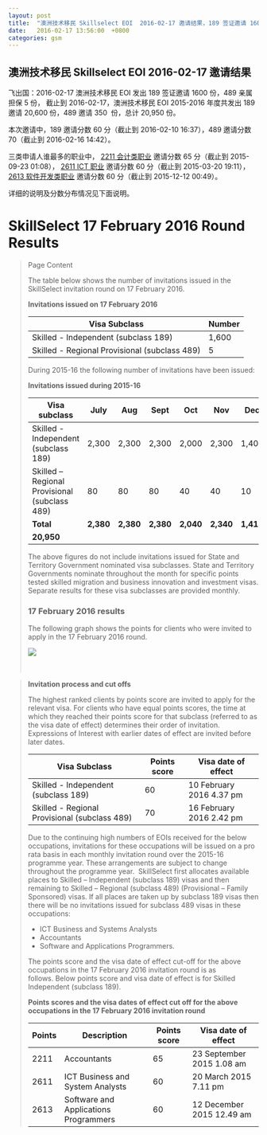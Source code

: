 ```yaml
---
layout: post
title:  "澳洲技术移民 Skillselect EOI  2016-02-17 邀请结果，189 签证邀请 1600 份，489 亲属担保 5 份"
date:   2016-02-17 13:56:00  +0800
categories: gsm
---
```


## 澳洲技术移民 Skillselect EOI  2016-02-17 邀请结果

飞出国：2016-02-17 澳洲技术移民 EOI 发出 189 签证邀请 1600 份，489 亲属担保 5 份，
截止到 2016-02-17，澳洲技术移民 EOI 2015-2016 年度共发出 189 邀请 20,600 份，489 邀请 350  份，总计 20,950 份。

本次邀请中，189 邀请分数 60 分（截止到 2016-02-10 16:37），489 邀请分数 70（截止到 2016-02-16 14:42）。

三类申请人谁最多的职业中， [2211 会计类职业](http://bbs.fcgvisa.com/t/anzsco-2211-accountants-flyabroad/7058) 邀请分数 65 分（截止到 2015-09-23 01:08），
[2611 ICT 职业](http://bbs.fcgvisa.com/t/anzsco-2611-ict-ict-business-and-systems-analysts-flyabroad/7133) 邀请分数 60 分（截止到 2015-03-20 19:11），
[2613 软件开发类职业](http://bbs.fcgvisa.com/t/anzsco-2613-software-and-applications-programmers-flyabroad/7134) 邀请分数 60 分（截止到 2015-12-12 00:49）。

详细的说明及分数分布情况见下面说明。

# SkillSelect 17 February 2016 Round Results
> <!--Page content-->
> Page Content
> 
> ​​​​​​​The table below shows the number of invitations issued in the SkillSelect invitation round on 17 February 2016.
> 
> **Invitations issued&nbsp;on&nbsp;17 February 2016**
> 
> | Visa Subclass | Number |
> | --- | --- |
> | Skilled - Independent (subclass 189) | 1,600 |
> | Skilled - Regional Provisional (subclass 489) | 5 |
> 
> During 2015-16 the following number of invitations have been issued:
> 
> **Invitations issued&nbsp;during 2015-16**
> 
> | Visa subclass | July | Aug | Sept | Oct | Nov | Dec | Jan | Feb | Total |
> | --- | --- | --- | --- | --- | --- | --- | --- | --- | --- |
> | Skilled - Independent (subclass 189) | 2,300  | 2,300  | 2,300  | 2,000  | 2,300  | 1,400  | 4,800  | 3,200 | 20,600 |
> | Skilled – Regional Provisional (subclass 489) | 80  | 80  | 80  | 40  | 40  | 10  | 10  | 10 | 350&nbsp; |
> | **Total** | **2,380** | **2,380** | **2,380** | **2,040** | **2,340** | **1,410** | **4,810** | **3,210**
>  | **20,950** |
> 
> The above figures do not include invitations issued for State and Territory Government nominated visa subclasses. State and Territory Governments nominate throughout the month for specific points tested skilled migration and business innovation and investment visas. Separate results for these visa subclasses are provided monthly.
> 
> ### 17&nbsp;February 2016 results
> 
> The following graph shows the points for clients who were invited to apply in the&nbsp;17 February 2016&nbsp;round.
> 
> ![](https://www.border.gov.au/WorkinginAustralia/PublishingImages/17-february-2016.jpg)&nbsp;
> 
>  ​ 
> 
> **Invitation process and cut offs**
> 
> The highest ranked clients by points score are invited to apply for the relevant visa. For clients who have equal points scores, the time at which they reached their points score for that subclass (referred to as the visa date of effect) determines their order of invitation. Expressions of Interest with earlier dates of effect are invited before later dates.
> 
> | Visa Subclass | Points score | Visa date of effect |
> | --- | --- | --- |
> | Skilled - Independent (subclass 189) | 60 | 10 February 2016 4.37 pm |
> | Skilled - Regional Provisional (subclass 489) | 70 | 16 February 2016 2.42 pm |
> 
> Due to the continuing high numbers of EOIs received for the below occupations, invitations for these occupations will be issued on a pro rata basis in each monthly invitation round over the 2015-16 programme year. These arrangements are subject to change throughout the programme year.&nbsp; SkillSelect first allocates available places to Skilled – Independent (subclass 189) visas and then remaining to Skilled – Regional (subclass 489) (Provisional – Family Sponsored) visas. If all places are taken up by subclass 189 visas then there will be no invitations issued for subclass 489 visas in these occupations:
> 
> - ICT Business and Systems Analysts
> - Accountants​
> - Software and Applications Programmers.
> 
> The points score and the visa date of effect cut-off for the above occupations in the 17 February&nbsp;2016 invitation round is as follows.&nbsp;Below points score and visa date of effect is for Skilled Independent (subclass 189).
> 
> **Points scores and the visa dates of effect cut off for the above occupations in the&nbsp;17 February&nbsp;2016 invitation round**
> 
> | Points | Description | Points score | Visa date of effect |
> | --- | --- | --- | --- |
> | 2211 | Accountants | 65 | 23 September 2015 1.08 am |
> | 2611 | ICT Business and ​System Analysts | 60 | 20 March 2015 7.11 pm​ |
> | 2613 | Software and Applications Programmers | 60 | 12 December 2015 12.49 am |
> 
